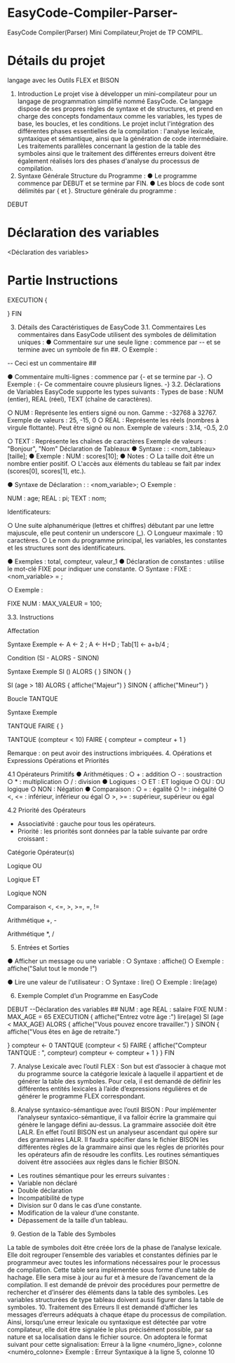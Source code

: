 # EasyCode-Compiler-Parser-
EasyCode Compiler(Parser)
Mini Compilateur,Projet de TP COMPIL.



# Détails du projet


langage avec les Outils FLEX et BISON

1. Introduction
Le projet vise à développer un mini-compilateur pour un langage de programmation
simplifié nommé EasyCode. Ce langage dispose de ses propres règles de syntaxe et de
structures, et prend en charge des concepts fondamentaux comme les variables, les types de
base, les boucles, et les conditions. Le projet inclut l'intégration des différentes phases
essentielles de la compilation : l'analyse lexicale, syntaxique et sémantique, ainsi que la
génération de code intermédiaire.
Les traitements parallèles concernant la gestion de la table des symboles ainsi que le
traitement des différentes erreurs doivent être également réalisés lors des phases d'analyse du
processus de compilation.
2. Syntaxe Générale
Structure du Programme :
● Le programme commence par DEBUT et se termine par FIN.
● Les blocs de code sont délimités par { et }.
Structure générale du programme :

DEBUT
# Déclaration des variables
<Déclaration des variables>
# Partie Instructions
EXECUTION
{

<instructions>
}
FIN

3. Détails des Caractéristiques de EasyCode
3.1. Commentaires
Les commentaires dans EasyCode utilisent des symboles de délimitation uniques :
● Commentaire sur une seule ligne : commence par -- et se termine avec un symbole
de fin ##.
○ Exemple :

-- Ceci est un commentaire ##

● Commentaire multi-lignes : commence par {- et se termine par -}.
○ Exemple :
{-
Ce commentaire
couvre plusieurs lignes.
-}
3.2. Déclarations de Variables
EasyCode supporte les types suivants :
Types de base : NUM (entier), REAL (réel), TEXT (chaîne de caractères).

○ NUM : Représente les entiers signé ou non. Gamme : -32768 à 32767.
Exemple de valeurs : 25, -15, 0
○ REAL : Représente les réels (nombres à virgule flottante). Peut être signé ou
non.
Exemple de valeurs : 3.14, -0.5, 2.0

○ TEXT : Représente les chaînes de caractères
Exemple de valeurs : "Bonjour", "Nom"
Déclaration de Tableaux
● Syntaxe : <type> : <nom_tableau>[taille];
● Exemple : NUM : scores[10];
● Notes :
○ La taille doit être un nombre entier positif.
○ L'accès aux éléments du tableau se fait par index (scores[0], scores[1],
etc.).

● Syntaxe de Déclaration : <type> : <nom_variable>;
○ Exemple :

NUM : age;
REAL : pi;
TEXT : nom;

Identificateurs:

○ Une suite alphanumérique (lettres et chiffres) débutant par une lettre majuscule,
elle peut contenir un underscore (_).
○ Longueur maximale : 10 caractères.
○ Le nom du programme principal, les variables, les constantes et les structures
sont des identificateurs.

● Exemples : total, compteur, valeur_1
● Déclaration de constantes : utilise le mot-clé FIXE pour indiquer une constante.
○ Syntaxe :
FIXE <TYPE> : <nom_variable> = <valeur>;

○ Exemple :

FIXE NUM : MAX_VALEUR = 100;

3.3. Instructions

Affectation

Syntaxe Exemple
<Identificateurs> <- <Expression> A <- 2 ;
A <- H+D ;
Tab[1] <- a+b/4 ;

Condition (SI - ALORS - SINON)

Syntaxe Exemple
SI (<condition>) ALORS {
<instructions si vrai>
}
SINON {
<instructions si faux>
}

SI (age > 18) ALORS {
affiche("Majeur")
} SINON {
affiche("Mineur")
}

Boucle TANTQUE

Syntaxe Exemple

TANTQUE <condition> FAIRE {
<instructions>
}

TANTQUE (compteur < 10) FAIRE
{
compteur = compteur + 1
}

Remarque : on peut avoir des instructions imbriquées.
4. Opérations et Expressions
Opérations et Priorités

4.1 Opérateurs Primitifs
● Arithmétiques :
○ + : addition
○ - : soustraction
○ * : multiplication
○ / : division
● Logiques :
○ ET : ET logique
○ OU : OU logique
○ NON : Négation
● Comparaison :
○ = : égalité
○ != : inégalité
○ <, <= : inférieur, inférieur ou égal
○ >, >= : supérieur, supérieur ou égal

4.2 Priorité des Opérateurs
- Associativité : gauche pour tous les opérateurs.
- Priorité : les priorités sont données par la table suivante par ordre croissant :

Catégorie Opérateur(s)

Logique OU

Logique ET

Logique NON

Comparaison <, <=, >, >=, =, !=

Arithmétique +, -

Arithmétique *, /

5. Entrées et Sorties

● Afficher un message ou une variable :
○ Syntaxe : affiche(<expression>)
○ Exemple : affiche("Salut tout le monde !")

● Lire une valeur de l'utilisateur :
○ Syntaxe : lire(<variable>)
○ Exemple : lire(age)

6. Exemple Complet d’un Programme en EasyCode

DEBUT
--Déclaration des variables ##
NUM : age
REAL : salaire
FIXE NUM : MAX_AGE = 65
EXECUTION {
affiche("Entrez votre âge :")
lire(age)
SI (age < MAX_AGE) ALORS {
affiche("Vous pouvez encore travailler.")
} SINON {
affiche("Vous êtes en âge de retraite.")

}
compteur <- 0
TANTQUE (compteur < 5) FAIRE {
affiche("Compteur TANTQUE : ", compteur)
compteur <- compteur + 1
}
}
FIN

7. Analyse Lexicale avec l’outil FLEX :
Son but est d’associer à chaque mot du programme source la catégorie lexicale à laquelle il
appartient et de générer la table des symboles. Pour cela, il est demandé de définir les
différentes entités lexicales à l’aide d’expressions régulières et de générer le programme FLEX
correspondant.

8. Analyse syntaxico-sémantique avec l’outil BISON :
Pour implémenter l’analyseur syntaxico-sémantique, il va falloir écrire la grammaire qui génère
le langage défini au-dessus. La grammaire associée doit être LALR. En effet l’outil BISON est
un analyseur ascendant qui opère sur des grammaires LALR. Il faudra spécifier dans le fichier
BISON les différentes règles de la grammaire ainsi que les règles de priorités pour les
opérateurs afin de résoudre les conflits. Les routines sémantiques doivent être associées aux
règles dans le fichier BISON.
- Les routines sémantique pour les erreurs suivantes :
- Variable non déclaré
- Double déclaration
- Incompatibilité de type
- Division sur 0 dans le cas d’une constante.
- Modification de la valeur d’une constante.
- Dépassement de la taille d’un tableau.

9. Gestion de la Table des Symboles

La table de symboles doit être créée lors de la phase de l’analyse lexicale. Elle doit regrouper
l’ensemble des variables et constantes définies par le programmeur avec toutes les
informations nécessaires pour le processus de compilation. Cette table sera implémentée sous
forme d’une table de hachage. Elle sera mise à jour au fur et à mesure de l’avancement de la
compilation. Il est demandé de prévoir des procédures pour permettre de rechercher et
d’insérer des éléments dans la table des symboles. Les variables structurées de type tableau
doivent aussi figurer dans la table de symboles.
10. Traitement des Erreurs
Il est demandé d’afficher les messages d’erreurs adéquats à chaque étape du processus de
compilation. Ainsi, lorsqu’une erreur lexicale ou syntaxique est détectée par votre compilateur,
elle doit être signalée le plus précisément possible, par sa nature et sa localisation dans le
fichier source. On adoptera le format suivant pour cette signalisation:
Erreur <type> à la ligne <numéro_ligne>, colonne <numéro_colonne>
Exemple :
Erreur Syntaxique à la ligne 5, colonne 10
